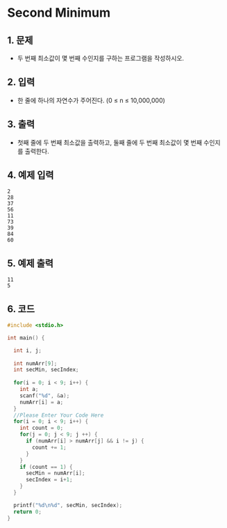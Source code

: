 # Second Minimum #

## 1. 문제
- 두 번째 최소값이 몇 번째 수인지를 구하는 프로그램을 작성하시오. 

## 2. 입력
- 한 줄에 하나의 자연수가 주어진다. (0 ≤ n ≤ 10,000,000)

## 3. 출력
- 첫째 줄에 두 번째 최소값을 출력하고, 둘째 줄에 두 번째 최소값이 몇 번째 수인지를 출력한다.

## 4. 예제 입력
```
2
28
37
56
11
73
39
84
60
```

## 5. 예제 출력
```
11
5
```

## 6. 코드
```c++
#include <stdio.h>

int main() {

  int i, j;
  
  int numArr[9];
  int secMin, secIndex;
  
  for(i = 0; i < 9; i++) {
    int a;
    scanf("%d", &a);
    numArr[i] = a;
  }
  //Please Enter Your Code Here
  for(i = 0; i < 9; i++) {
    int count = 0;
    for(j = 0; j < 9; j ++) {
      if (numArr[i] > numArr[j] && i != j) {
        count += 1;
      }
    }
    if (count == 1) {
      secMin = numArr[i];
      secIndex = i+1;
    }
  }

  printf("%d\n%d", secMin, secIndex);
  return 0;
}
```
